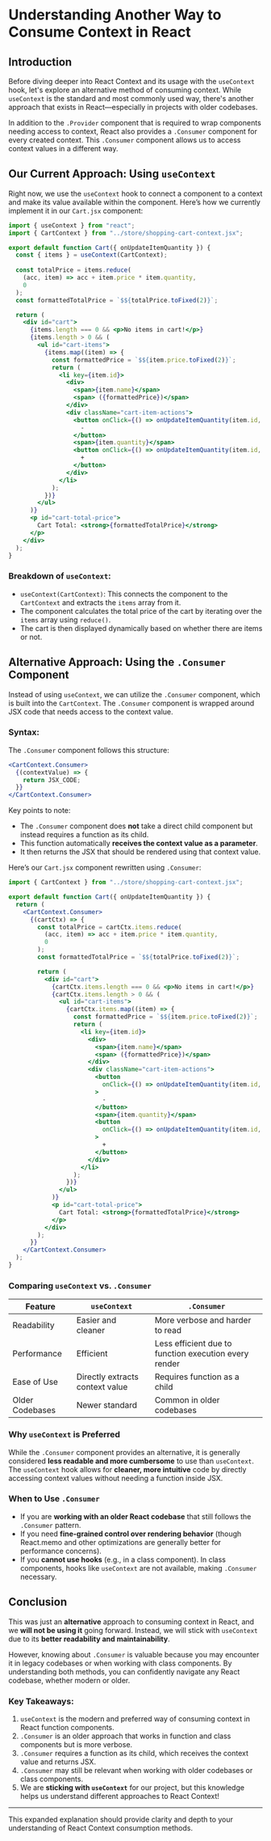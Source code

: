 # Understanding Another Way to Consume Context in React

## Introduction
Before diving deeper into React Context and its usage with the `useContext` hook, let's explore an alternative method of consuming context. While `useContext` is the standard and most commonly used way, there's another approach that exists in React—especially in projects with older codebases.

In addition to the `.Provider` component that is required to wrap components needing access to context, React also provides a `.Consumer` component for every created context. This `.Consumer` component allows us to access context values in a different way.

## Our Current Approach: Using `useContext`
Right now, we use the `useContext` hook to connect a component to a context and make its value available within the component. Here’s how we currently implement it in our `Cart.jsx` component:

```jsx
import { useContext } from "react";
import { CartContext } from "../store/shopping-cart-context.jsx";

export default function Cart({ onUpdateItemQuantity }) {
  const { items } = useContext(CartContext);
  
  const totalPrice = items.reduce(
    (acc, item) => acc + item.price * item.quantity,
    0
  );
  const formattedTotalPrice = `$${totalPrice.toFixed(2)}`;

  return (
    <div id="cart">
      {items.length === 0 && <p>No items in cart!</p>}
      {items.length > 0 && (
        <ul id="cart-items">
          {items.map((item) => {
            const formattedPrice = `$${item.price.toFixed(2)}`;
            return (
              <li key={item.id}>
                <div>
                  <span>{item.name}</span>
                  <span> ({formattedPrice})</span>
                </div>
                <div className="cart-item-actions">
                  <button onClick={() => onUpdateItemQuantity(item.id, -1)}>
                    -
                  </button>
                  <span>{item.quantity}</span>
                  <button onClick={() => onUpdateItemQuantity(item.id, 1)}>
                    +
                  </button>
                </div>
              </li>
            );
          })}
        </ul>
      )}
      <p id="cart-total-price">
        Cart Total: <strong>{formattedTotalPrice}</strong>
      </p>
    </div>
  );
}
```

### Breakdown of `useContext`:
- `useContext(CartContext)`: This connects the component to the `CartContext` and extracts the `items` array from it.
- The component calculates the total price of the cart by iterating over the `items` array using `reduce()`.
- The cart is then displayed dynamically based on whether there are items or not.

## Alternative Approach: Using the `.Consumer` Component
Instead of using `useContext`, we can utilize the `.Consumer` component, which is built into the `CartContext`. The `.Consumer` component is wrapped around JSX code that needs access to the context value.

### Syntax:
The `.Consumer` component follows this structure:

```jsx
<CartContext.Consumer>
  {(contextValue) => {
    return JSX_CODE;
  }}
</CartContext.Consumer>
```

Key points to note:
- The `.Consumer` component does **not** take a direct child component but instead requires a function as its child.
- This function automatically **receives the context value as a parameter**.
- It then returns the JSX that should be rendered using that context value.

Here’s our `Cart.jsx` component rewritten using `.Consumer`:

```jsx
import { CartContext } from "../store/shopping-cart-context.jsx";

export default function Cart({ onUpdateItemQuantity }) {
  return (
    <CartContext.Consumer>
      {(cartCtx) => {
        const totalPrice = cartCtx.items.reduce(
          (acc, item) => acc + item.price * item.quantity,
          0
        );
        const formattedTotalPrice = `$${totalPrice.toFixed(2)}`;

        return (
          <div id="cart">
            {cartCtx.items.length === 0 && <p>No items in cart!</p>}
            {cartCtx.items.length > 0 && (
              <ul id="cart-items">
                {cartCtx.items.map((item) => {
                  const formattedPrice = `$${item.price.toFixed(2)}`;
                  return (
                    <li key={item.id}>
                      <div>
                        <span>{item.name}</span>
                        <span> ({formattedPrice})</span>
                      </div>
                      <div className="cart-item-actions">
                        <button
                          onClick={() => onUpdateItemQuantity(item.id, -1)}
                        >
                          -
                        </button>
                        <span>{item.quantity}</span>
                        <button
                          onClick={() => onUpdateItemQuantity(item.id, 1)}
                        >
                          +
                        </button>
                      </div>
                    </li>
                  );
                })}
              </ul>
            )}
            <p id="cart-total-price">
              Cart Total: <strong>{formattedTotalPrice}</strong>
            </p>
          </div>
        );
      }}
    </CartContext.Consumer>
  );
}
```

### Comparing `useContext` vs. `.Consumer`
| Feature | `useContext` | `.Consumer` |
|---------|-------------|-------------|
| Readability | Easier and cleaner | More verbose and harder to read |
| Performance | Efficient | Less efficient due to function execution every render |
| Ease of Use | Directly extracts context value | Requires function as a child |
| Older Codebases | Newer standard | Common in older codebases |

### Why `useContext` is Preferred
While the `.Consumer` component provides an alternative, it is generally considered **less readable and more cumbersome** to use than `useContext`. The `useContext` hook allows for **cleaner, more intuitive** code by directly accessing context values without needing a function inside JSX.

### When to Use `.Consumer`
- If you are **working with an older React codebase** that still follows the `.Consumer` pattern.
- If you need **fine-grained control over rendering behavior** (though React.memo and other optimizations are generally better for performance concerns).
- If you **cannot use hooks** (e.g., in a class component). In class components, hooks like `useContext` are not available, making `.Consumer` necessary.

## Conclusion
This was just an **alternative** approach to consuming context in React, and we **will not be using it** going forward. Instead, we will stick with `useContext` due to its **better readability and maintainability**.

However, knowing about `.Consumer` is valuable because you may encounter it in legacy codebases or when working with class components. By understanding both methods, you can confidently navigate any React codebase, whether modern or older.

### Key Takeaways:
1. `useContext` is the modern and preferred way of consuming context in React function components.
2. `.Consumer` is an older approach that works in function and class components but is more verbose.
3. `.Consumer` requires a function as its child, which receives the context value and returns JSX.
4. `.Consumer` may still be relevant when working with older codebases or class components.
5. We are **sticking with `useContext`** for our project, but this knowledge helps us understand different approaches to React Context!

---
This expanded explanation should provide clarity and depth to your understanding of React Context consumption methods.

